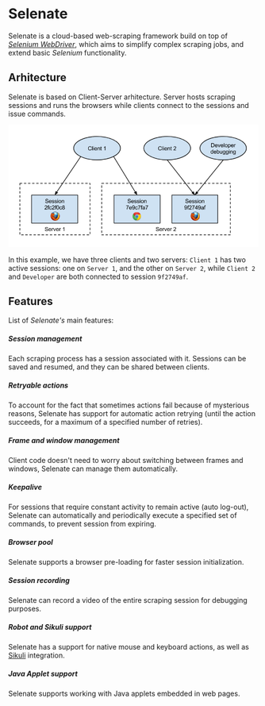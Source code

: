 Selenate
========
Selenate is a cloud-based web-scraping framework build on top of *[Selenium WebDriver](http://www.seleniumhq.org/projects/webdriver/)*, which aims to simplify complex scraping jobs, and extend basic *Selenium* functionality.

Arhitecture
-----------
Selenate is based on Client-Server arhitecture. Server hosts scraping sessions and runs the browsers while clients connect to the sessions and issue commands.

![Arhitecture](arhitecture.png)

In this example, we have three clients and two servers: `Client 1` has two active sessions: one on `Server 1`, and the other on `Server 2`, while `Client 2` and `Developer` are both connected to session `9f2749af`.

Features
--------
List of *Selenate's* main features:

##### Session management #####
Each scraping process has a session associated with it. Sessions can be saved and resumed, and they can be shared between clients.

##### Retryable actions #####
To account for the fact that sometimes actions fail because of mysterious reasons, Selenate has support for automatic action retrying (until the action succeeds, for a maximum of a specified number of retries).

##### Frame and window management #####
Client code doesn't need to worry about switching between frames and windows, Selenate can manage them automatically.

##### Keepalive #####
For sessions that require constant activity to remain active (auto log-out), Selenate can automatically and periodically execute a specified set of commands, to prevent session from expiring.

##### Browser pool #####
Selenate supports a browser pre-loading for faster session initialization.

##### Session recording #####
Selenate can record a video of the entire scraping session for debugging purposes.

##### Robot and Sikuli support #####
Selenate has a support for native mouse and keyboard actions, as well as [Sikuli](http://www.sikuli.org/) integration.

##### Java Applet support #####
Selenate supports working with Java applets embedded in web pages.
